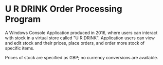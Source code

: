 # U R DRINK Order Processing Program
A Windows Console Application produced in 2016, where users can interact with stock in a virtual store called "U R DRINK". Application users can view and edit stock and their prices, place orders, and order more stock of specific items.

Prices of stock are specified as GBP; no currency conversions are available.
